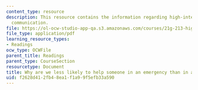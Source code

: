```yaml
---
content_type: resource
description: This resource contains the information regarding high-intermediate academic
  communication.
file: https://ol-ocw-studio-app-qa.s3.amazonaws.com/courses/21g-213-high-intermediate-academic-communication-spring-2004/f2628d412fb48ea1f1a99f5efb33a590_MIT21G_213S04_bystander.pdf
file_type: application/pdf
learning_resource_types:
- Readings
ocw_type: OCWFile
parent_title: Readings
parent_type: CourseSection
resourcetype: Document
title: Why are we less likely to help someone in an emergency than in a non-emergency
uid: f2628d41-2fb4-8ea1-f1a9-9f5efb33a590
---
```

